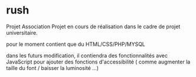 # rush
Projet Association
Projet en cours de réalisation dans le cadre de projet universitaire.

pour le moment contient que du HTML/CSS/PHP/MYSQL

dans les futurs modification, il contiendra des fonctionnalités avec JavaScript pour ajouter des fonctions d'accessibilité ( comme augmenter la taille du font / baisser la luminosité ...)
